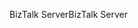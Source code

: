 <span data-ttu-id="c717f-101">BizTalk Server</span><span class="sxs-lookup"><span data-stu-id="c717f-101">BizTalk Server</span></span>